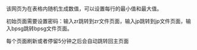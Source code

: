 该网页为在表格内随机生成数值，可以设置每行的最小值和最大值。

初始页面需要设置密码：输入zr跳转到zr文件页面，输入jp跳转到jp文件页面，输入bpsg跳转bpsg文件页面。

每个页面刷新或者停留5分钟之后会自动跳转回主页面
